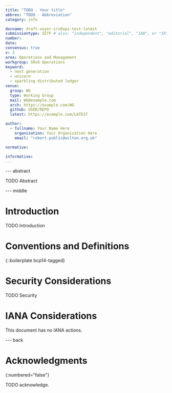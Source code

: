 ```yaml
---
title: "TODO - Your title"
abbrev: "TODO - Abbreviation"
category: info

docname: draft-voyer-srv6ops-test-latest
submissiontype: IETF # also: "independent", "editorial", "IAB", or "IRTF"
number:
date:
consensus: true
v: 3
area: Operations and Management
workgroup: SRv6 Operations
keyword:
  - next generation
  - unicorn
  - sparkling distributed ledger
venue:
  group: WG
  type: Working Group
  mail: WG@example.com
  arch: https://example.com/WG
  github: USER/REPO
  latest: https://example.com/LATEST

author:
  - fullname: Your Name Here
    organization: Your Organization Here
    email: "robert.public@wilton.org.uk"

normative:

informative:
...
```


--- abstract

TODO Abstract

--- middle

# Introduction

TODO Introduction

# Conventions and Definitions

{::boilerplate bcp14-tagged}

# Security Considerations

TODO Security

# IANA Considerations

This document has no IANA actions.

--- back

# Acknowledgments
{:numbered="false"}

TODO acknowledge.
